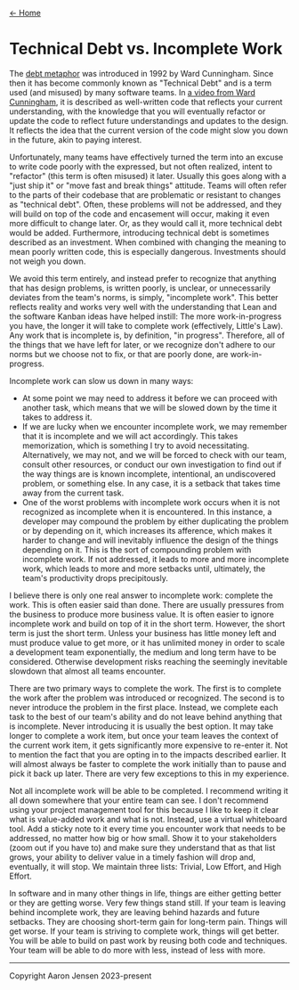 [← Home](README.md)

# Technical Debt vs. Incomplete Work

The [debt metaphor](http://c2.com/doc/oopsla92.html) was introduced in 1992 by
Ward Cunningham. Since then it has become commonly known as "Technical Debt" and
is a term used (and misused) by many software teams. In [a video from Ward
Cunningham](https://www.youtube.com/watch?v=pqeJFYwnkjE), it is described as
well-written code that reflects your current understanding, with the knowledge
that you will eventually refactor or update the code to reflect future
understandings and updates to the design. It reflects the idea that the current
version of the code might slow you down in the future, akin to paying interest.

Unfortunately, many teams have effectively turned the term into an excuse to
write code poorly with the expressed, but not often realized, intent to
"refactor" (this term is often misused) it later. Usually this goes along with a
"just ship it" or "move fast and break things" attitude. Teams will often refer
to the parts of their codebase that are problematic or resistant to changes as
"technical debt". Often, these problems will not be addressed, and they will
build on top of the code and encasement will occur, making it even more
difficult to change later. Or, as they would call it, more technical debt would
be added. Furthermore, introducing technical debt is sometimes described as an
investment. When combined with changing the meaning to mean poorly written code,
this is especially dangerous. Investments should not weigh you down.

We avoid this term entirely, and instead prefer to recognize that anything that
has design problems, is written poorly, is unclear, or unnecessarily deviates
from the team's norms, is simply, "incomplete work". This better reflects
reality and works very well with the understanding that Lean and the software
Kanban ideas have helped instill: The more work-in-progress you have, the longer
it will take to complete work (effectively, Little's Law). Any work that is
incomplete is, by definition, "in progress". Therefore, all of the things that
we have left for later, or we recognize don't adhere to our norms but we choose
not to fix, or that are poorly done, are work-in-progress.

Incomplete work can slow us down in many ways:

- At some point we may need to address it before we can proceed with another
  task, which means that we will be slowed down by the time it takes to address
  it.
- If we are lucky when we encounter incomplete work, we may remember that it is
  incomplete and we will act accordingly. This takes memorization, which is
  something I try to avoid necessitating. Alternatively, we may not, and we will
  be forced to check with our team, consult other resources, or conduct our own
  investigation to find out if the way things are is known incomplete,
  intentional, an undiscovered problem, or something else. In any case, it is a
  setback that takes time away from the current task.
- One of the worst problems with incomplete work occurs when it is not
  recognized as incomplete when it is encountered. In this instance, a developer
  may compound the problem by either duplicating the problem or by depending on
  it, which increases its afference, which makes it harder to change and will
  inevitably influence the design of the things depending on it. This is the
  sort of compounding problem with incomplete work. If not addressed, it leads
  to more and more incomplete work, which leads to more and more setbacks until,
  ultimately, the team's productivity drops precipitously.

I believe there is only one real answer to incomplete work: complete the work.
This is often easier said than done. There are usually pressures from the
business to produce more business value. It is often easier to ignore incomplete
work and build on top of it in the short term. However, the short term is just
the short term. Unless your business has little money left and must produce
value to get more, or it has unlimited money in order to scale a development team
exponentially, the medium and long term have to be considered. Otherwise
development risks reaching the seemingly inevitable slowdown that almost all
teams encounter.

There are two primary ways to complete the work. The first is to complete the
work after the problem was introduced or recognized. The second is to never
introduce the problem in the first place. Instead, we complete each task to the
best of our team's ability and do not leave behind anything that is incomplete.
Never introducing it is usually the best option. It may take longer to complete
a work item, but once your team leaves the context of the current work item, it
gets significantly more expensive to re-enter it. Not to mention the fact that
you are opting in to the impacts described earlier. It will almost always be
faster to complete the work initially than to pause and pick it back up later.
There are very few exceptions to this in my experience.

Not all incomplete work will be able to be completed. I recommend writing it all
down somewhere that your entire team can see. I don't recommend using your
project management tool for this because I like to keep it clear what is
value-added work and what is not. Instead, use a virtual whiteboard tool. Add a
sticky note to it every time you encounter work that needs to be addressed, no
matter how big or how small. Show it to your stakeholders (zoom out if you have
to) and make sure they understand that as that list grows, your ability to
deliver value in a timely fashion will drop and, eventually, it will stop. We
maintain three lists: Trivial, Low Effort, and High Effort.

In software and in many other things in life, things are either getting better or
they are getting worse. Very few things stand still. If your team is leaving
behind incomplete work, they are leaving behind hazards and future setbacks.
They are choosing short-term gain for long-term pain. Things will get worse. If
your team is striving to complete work, things will get better. You will be able
to build on past work by reusing both code and techniques. Your team will be
able to do more with less, instead of less with more.

---

Copyright Aaron Jensen 2023-present
